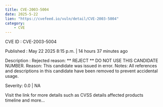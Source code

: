 ```yaml
---
title: CVE-2003-5004
date: 2025-5-22
lien: "https://cvefeed.io/vuln/detail/CVE-2003-5004"
category:
    - CVE
---
```


CVE ID : CVE-2003-5004

Published :  May 22
2025
8:15 p.m. | 14 hours
37 minutes ago

Description : Rejected reason: ** REJECT ** DO NOT USE THIS CANDIDATE NUMBER. Reason: This candidate was issued in error. Notes: All references and descriptions in this candidate have been removed to prevent accidental usage.

Severity: 0.0 | NA

Visit the link for more details
such as CVSS details
affected products
timeline
and more...
